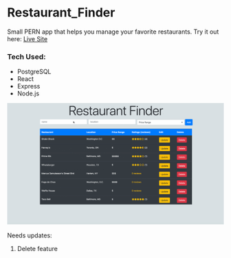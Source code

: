 # Restaurant_Finder

Small PERN app that helps you manage your favorite restaurants. 
Try it out here: [Live Site](https://restaurant-finder-1000.herokuapp.com/)

### Tech Used:
* PostgreSQL
* React
* Express
* Node.js

![](restaurant_finder_updated.gif)

Needs updates:
1. Delete feature
